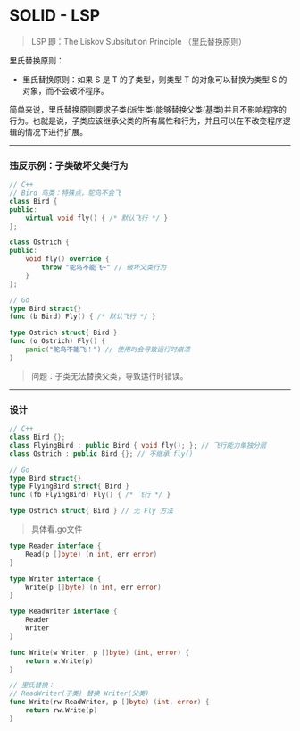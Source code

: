 # SOLID - LSP

> LSP 即：The Liskov Subsitution Principle （里氏替换原则）

里氏替换原则：
- 里氏替换原则：如果 S 是 T 的子类型，则类型 T 的对象可以替换为类型 S 的对象，而不会破坏程序。


简单来说，里氏替换原则要求子类(派生类)能够替换父类(基类)并且不影响程序的行为。也就是说，子类应该继承父类的所有属性和行为，并且可以在不改变程序逻辑的情况下进行扩展。

---



### 违反示例：子类破坏父类行为
```C++
// C++
// Bird 鸟类：特殊点，鸵鸟不会飞
class Bird {
public:
    virtual void fly() { /* 默认飞行 */ }
};

class Ostrich {
public:
    void fly() override {
        throw "鸵鸟不能飞~" // 破坏父类行为
    }
};
```

```go
// Go
type Bird struct{}
func (b Bird) Fly() { /* 默认飞行 */ }

type Ostrich struct{ Bird }
func (o Ostrich) Fly() {
    panic("鸵鸟不能飞！") // 使用时会导致运行时崩溃
}
```


> 问题：子类无法替换父类，导致运行时错误。


---
### 设计

```C++
// C++
class Bird {};
class FlyingBird : public Bird { void fly(); }; // 飞行能力单独分层
class Ostrich : public Bird {}; // 不继承 fly()
```

```go
// Go
type Bird struct{}
type FlyingBird struct{ Bird }
func (fb FlyingBird) Fly() { /* 飞行 */ }

type Ostrich struct{ Bird } // 无 Fly 方法
```

> 具体看.go文件
```go
type Reader interface {
    Read(p []byte) (n int, err error)
}

type Writer interface {
    Write(p []byte) (n int, err error)
}

type ReadWriter interface {
    Reader
    Writer
}

func Write(w Writer, p []byte) (int, error) {
    return w.Write(p)
}

// 里氏替换：
// ReadWriter(子类) 替换 Writer(父类) 
func Write(rw ReadWriter, p []byte) (int, error) {
    return rw.Write(p)
}

```